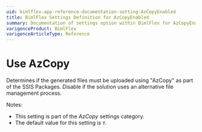 ```yaml
---
uid: bimlflex-app-reference-documentation-setting-AzCopyEnabled
title: BimlFlex Settings Definition for AzCopyEnabled
summary: Documentation of settings option within BimlFlex for AzCopyEnabled
varigenceProduct: BimlFlex
varigenceArticleType: Reference
---
```


# Use AzCopy

Determines if the generated files must be uploaded using "AzCopy" as part of the SSIS Packages. Disable if the solution uses an alternative file management process.

Notes:

* This setting is part of the *AzCopy* settings category.
* The default value for this setting is `Y`.
